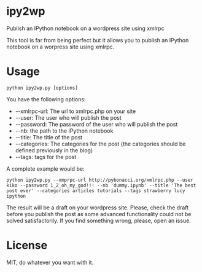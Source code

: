 ipy2wp
======

Publish an IPython notebook on a wordpress site using xmlrpc

This tool is far from being perfect but it allows you to publish an IPython notebook on a worpress site using xmlrpc.

Usage
=====

    python ipy2wp.py [options]

You have the following options:

* --xmlrpc-url: The url to xmlrpc.php on your site
* --user: The user who will publish the post
* --password: The password of the user who will publish the post
* --nb: the path to the IPython notebook
* --title: The title of the post
* --categories: The categories for the post (the categories should be defined previously in the blog)
* --tags: tags for the post

A complete example would be:

    python ipy2wp.py --xmprpc-url http://pybonacci.org/xmlrpc.php --user kiko --password 1_2_oh_my_god!!! --nb 'dummy.ipynb' --title 'The best post ever' --categories articles tutorials --tags strawberry lucy ipython

The result will be a draft on your wordpress site. Please, check the draft before you publish the post as some advanced functionality could not be solved satisfactorily. If you find something wrong, please, open an issue.

License
=======

MIT, do whatever you want with it.
